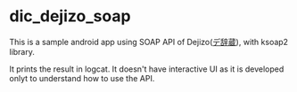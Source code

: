 # dic_dejizo_soap
This is a sample android app using SOAP API of Dejizo([デ辞蔵](https://dejizo.jp/dev/index.html)), with ksoap2 library.

It prints the result in logcat.
It doesn't have interactive UI as it is developed onlyt to understand how to use the API.
